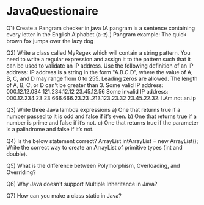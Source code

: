 # JavaQuestionaire

Q1) Create a Pangram checker in java (A pangram is a sentence containing every letter in the English Alphabet (a-z).)
Pangram example: The quick brown fox jumps over the lazy dog

Q2) Write a class called MyRegex which will contain a string pattern. You need to write a regular expression and assign it to the pattern such that it can be used to validate an IP address. Use the following definition of an IP address:
IP address is a string in the form "A.B.C.D", where the value of A, B, C, and D may range from 0 to 255. Leading zeros are allowed. The length of A, B, C, or D can't be greater than 3.
Some valid IP address:
000.12.12.034
121.234.12.12
23.45.12.56
Some invalid IP address:
000.12.234.23.23
666.666.23.23
.213.123.23.32
23.45.22.32.
I.Am.not.an.ip

Q3) Write three Java lambda expressions
a)	One that returns true if a number passed to it is odd and false if it’s even.
b)	One that returns true if a number is prime and false if it’s not.
c)	One that returns true if the parameter is a palindrome and false if it’s not.

Q4) Is the below statement correct? 
ArrayList<int> intArrayList = new ArrayList<int>();
Write the correct way to create an ArrayList of primitive types (int and double).

Q5) What is the difference between Polymorphism, Overloading, and Overriding?
  
Q6) Why Java doesn't support Multiple Inheritance in Java?
  
Q7) How can you make a class static in Java?
